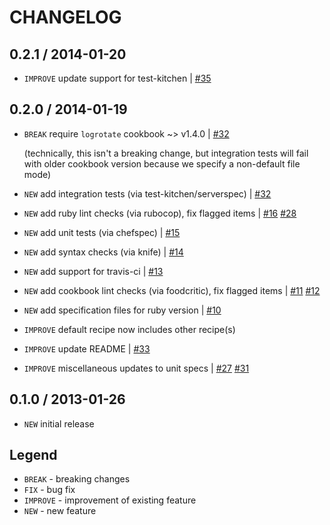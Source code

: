 CHANGELOG
=========

0.2.1 / 2014-01-20
------------------

- `IMPROVE` update support for test-kitchen | [#35][]


0.2.0 / 2014-01-19
------------------

- `BREAK` require `logrotate` cookbook ~> v1.4.0 | [#32][]

  (technically, this isn't a breaking change, but integration tests will fail with older cookbook version because we specify a non-default file mode)

- `NEW` add integration tests (via test-kitchen/serverspec) | [#32][]
- `NEW` add ruby lint checks (via rubocop), fix flagged items | [#16][] [#28][]
- `NEW` add unit tests (via chefspec) | [#15][]
- `NEW` add syntax checks (via knife) | [#14][]
- `NEW` add support for travis-ci | [#13][]
- `NEW` add cookbook lint checks (via foodcritic), fix flagged items | [#11][] [#12][]
- `NEW` add specification files for ruby version | [#10][]
- `IMPROVE` default recipe now includes other recipe(s)
- `IMPROVE` update README | [#33][]
- `IMPROVE` miscellaneous updates to unit specs | [#27][] [#31][]


0.1.0 / 2013-01-26
------------------

- `NEW` initial release


Legend
------

- `BREAK`   - breaking changes
- `FIX`     - bug fix
- `IMPROVE` - improvement of existing feature
- `NEW`     - new feature

<!--- The following link definition list is generated by PimpMyChangelog --->
[#10]: https://github.com/jhx/cookbook-logrotate_/issues/10
[#11]: https://github.com/jhx/cookbook-logrotate_/issues/11
[#12]: https://github.com/jhx/cookbook-logrotate_/issues/12
[#13]: https://github.com/jhx/cookbook-logrotate_/issues/13
[#14]: https://github.com/jhx/cookbook-logrotate_/issues/14
[#15]: https://github.com/jhx/cookbook-logrotate_/issues/15
[#16]: https://github.com/jhx/cookbook-logrotate_/issues/16
[#27]: https://github.com/jhx/cookbook-logrotate_/issues/27
[#28]: https://github.com/jhx/cookbook-logrotate_/issues/28
[#31]: https://github.com/jhx/cookbook-logrotate_/issues/31
[#32]: https://github.com/jhx/cookbook-logrotate_/issues/32
[#33]: https://github.com/jhx/cookbook-logrotate_/issues/33
[#35]: https://github.com/jhx/cookbook-logrotate_/issues/35
